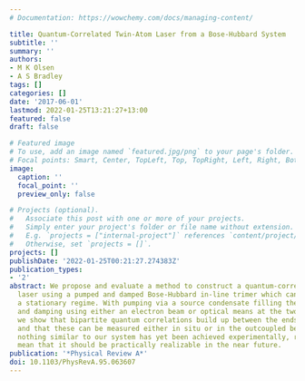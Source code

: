 ```yaml
---
# Documentation: https://wowchemy.com/docs/managing-content/

title: Quantum-Correlated Twin-Atom Laser from a Bose-Hubbard System
subtitle: ''
summary: ''
authors:
- M K Olsen
- A S Bradley
tags: []
categories: []
date: '2017-06-01'
lastmod: 2022-01-25T13:21:27+13:00
featured: false
draft: false

# Featured image
# To use, add an image named `featured.jpg/png` to your page's folder.
# Focal points: Smart, Center, TopLeft, Top, TopRight, Left, Right, BottomLeft, Bottom, BottomRight.
image:
  caption: ''
  focal_point: ''
  preview_only: false

# Projects (optional).
#   Associate this post with one or more of your projects.
#   Simply enter your project's folder or file name without extension.
#   E.g. `projects = ["internal-project"]` references `content/project/deep-learning/index.md`.
#   Otherwise, set `projects = []`.
projects: []
publishDate: '2022-01-25T00:21:27.274383Z'
publication_types:
- '2'
abstract: We propose and evaluate a method to construct a quantum-correlated twin-atom
  laser using a pumped and damped Bose-Hubbard in-line trimer which can operate in
  a stationary regime. With pumping via a source condensate filling the middle well
  and damping using either an electron beam or optical means at the two end wells,
  we show that bipartite quantum correlations build up between the ends of the chain
  and that these can be measured either in situ or in the outcoupled beams. While
  nothing similar to our system has yet been achieved experimentally, recent advances
  mean that it should be practically realizable in the near future.
publication: '*Physical Review A*'
doi: 10.1103/PhysRevA.95.063607
---
```

